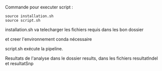 Commande pour executer script :

    source installation.sh
    source script.sh

installation.sh va telecharger les fichiers requis dans les bon dossier

et creer l'environnement conda nécessaire

script.sh exécute la pipeline.

Resultats de l'analyse dans le dossier results, dans les fichiers resultatIndel et resultatSnp
